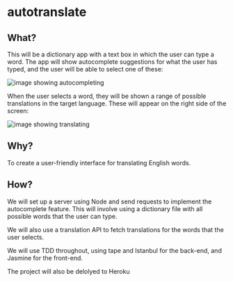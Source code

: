 # autotranslate

## What?
This will be a dictionary app with a text box in which the user can type a word. The app will show autocomplete suggestions for what the user has typed, and the user will be able to select one of these:

![image showing autocompleting]()

When the user selects a word, they will be shown a range of possible translations in the target language. These will appear on the right side of the screen: 

![image showing translating]()

## Why?
To create a user-friendly interface for translating English words.

## How?
We will set up a server using Node and send requests to implement the autocomplete feature. This will involve using a dictionary file with all possible words that the user can type.

We will also use a translation API to fetch translations for the words that the user selects.

We will use TDD throughout, using tape and Istanbul for the back-end, and Jasmine for the front-end.

The project will also be delolyed to Heroku
